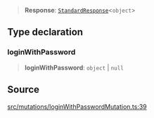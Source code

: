 > **Response**: [`StandardResponse`](api%5Ctype-aliases%5CStandardResponse.md)\<`object`\>

## Type declaration

### loginWithPassword

> **loginWithPassword**: `object` \| `null`

## Source

[src/mutations/loginWithPasswordMutation.ts:39](https://github.com/bhavjitChauhan/khan-api/blob/214cc6672777162cd3ec638a3ad3a22f7fe37e04/src/mutations/loginWithPasswordMutation.ts#L39)
